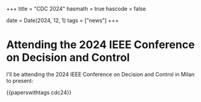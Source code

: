 +++
title = "CDC 2024"
hasmath = true
hascode = false

date = Date(2024, 12, 1)
tags = ["news"]
+++

# Attending the 2024 IEEE Conference on Decision and Control
I'll be attending the 2024 IEEE Conference on Decision and Control in Milan to present:

{{paperswithtags cdc24}}